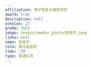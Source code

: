 ```yaml
---
affiliation: 电子信息与通信学院
award: true
description: null
echelon: 23
grade: 2022
image: images/member_photo/简俊杰.jpeg
links: null
name: 简俊杰
role: 算法组组员
time: '24'
type: 普通队员
---
```

